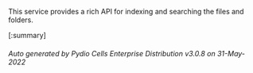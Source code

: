 






This service provides a rich API for indexing and searching the files and folders.

[:summary]

###### Auto generated by Pydio Cells Enterprise Distribution v3.0.8 on 31-May-2022

